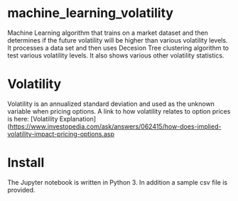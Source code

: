 # machine_learning_volatility
Machine Learning algorithm that trains on a market dataset and then determines if the future volatility will be higher than various volatility levels.   It processes a data set and then uses Decesion Tree clustering algorithm to test various volatility levels.  It also shows various other volatility statistics.   

# Volatility
Volatility is an annualized standard deviation and used as the unknown variable when pricing options. A link to how volatility relates to option prices is here: 
[Volatility Explanation](https://www.investopedia.com/ask/answers/062415/how-does-implied-volatility-impact-pricing-options.asp

# Install
The Jupyter notebook is written in Python 3.  In addition a sample csv file is provided.  


